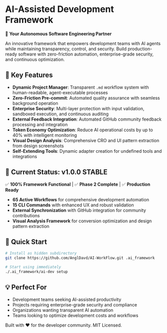 # AI-Assisted Development Framework

🚀 **Your Autonomous Software Engineering Partner**

An innovative framework that empowers development teams with AI agents while maintaining transparency, control, and security. Build production-ready software with zero-friction automation, enterprise-grade security, and continuous optimization.

## 🌟 Key Features

- **Dynamic Project Manager**: Transparent `.md` workflow system with human-readable, agent-executable processes
- **Zero-Friction Pre-commit**: Automated quality assurance with seamless background operation
- **Enterprise Security**: Multi-layer protection with input validation, sandboxed execution, and continuous auditing
- **External Feedback Integration**: Automated GitHub community feedback processing and integration
- **Token Economy Optimization**: Reduce AI operational costs by up to 40% with intelligent monitoring
- **Visual Design Analysis**: Comprehensive CRO and UI pattern extraction from design screenshots
- **Self-Extending Tools**: Dynamic adapter creation for undefined tools and integrations

## 🎯 Current Status: v1.0.0 STABLE

✅ **100% Framework Functional** | ✅ **Phase 2 Complete** | ✅ **Production Ready**

- **65 Active Workflows** for comprehensive development automation
- **15 CLI Commands** with enhanced UX and robust validation
- **External Synchronization** with GitHub integration for community contributions
- **Visual Analysis Framework** for conversion optimization and design pattern extraction

## 🚀 Quick Start

```bash
# Install as hidden subdirectory
git clone https://github.com/AnglDavd/AI-WorkFlow.git .ai_framework

# Start using immediately
./.ai_framework/ai-dev setup
```

## 💡 Perfect For

- Development teams seeking AI-assisted productivity
- Projects requiring enterprise-grade security and compliance
- Organizations wanting transparent AI automation
- Teams looking to optimize development costs and workflows

Built with ❤️ for the developer community. MIT Licensed.